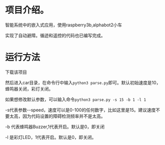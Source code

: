 # 项目介绍。
智能系统中的嵌入式应用，使用raspberry3b,alphabot2小车

实现了自动避障。循迹和遥控的代码也已编写完成。

# 运行方法

下载该项目

然后进入car目录，在命令行中输入`python3 parse.py`即可。默认初始速度是10，蜂鸣器关闭，彩灯关闭。

如果想修改默认参数，可以输入命令`python3 parse.py -s 15 -b 1 -l 1`

-s代表参数--speed，速度可以是0-100的任何数字，比如这里是15。建议速度不要太高，因为代码设置的障碍检测频率并不是太高。

-b 代表蜂鸣器Buzzer,1代表开启。默认是0，即关闭

-l 是彩灯LED，1代表开启。默认是0，即关闭。

